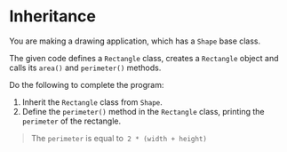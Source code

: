 # Inheritance

You are making a drawing application, which has a `Shape` base class.

The given code defines a `Rectangle` class, creates a `Rectangle` object and calls its `area()` and `perimeter()` methods.

Do the following to complete the program:
1. Inherit the `Rectangle` class from `Shape`.
2. Define the `perimeter()` method in the `Rectangle` class, printing the `perimeter` of the rectangle.

>The `perimeter` is equal to` 2 * (width + height)`